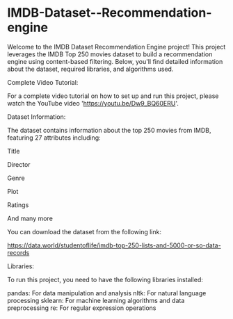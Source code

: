# IMDB-Dataset--Recommendation-engine
Welcome to the IMDB Dataset Recommendation Engine project! This project leverages the IMDB Top 250 movies dataset to build a recommendation engine using content-based filtering. Below, you'll find detailed information about the dataset, required libraries, and algorithms used.

Complete Video Tutorial:

For a complete video tutorial on how to set up and run this project, please watch the YouTube video 'https://youtu.be/Dw9_BQ60ERU'.

Dataset Information:

The dataset contains information about the top 250 movies from IMDB, featuring 27 attributes including:

Title

Director

Genre

Plot

Ratings

And many more

You can download the dataset from the following link:

 https://data.world/studentoflife/imdb-top-250-lists-and-5000-or-so-data-records

Libraries:

To run this project, you need to have the following libraries installed:

pandas: For data manipulation and analysis
nltk: For natural language processing
sklearn: For machine learning algorithms and data preprocessing
re: For regular expression operations
